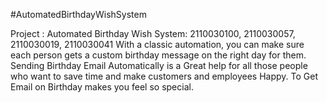 #AutomatedBirthdayWishSystem

Project : Automated Birthday Wish System: 2110030100, 2110030057, 2110030019, 2110030041 With a classic automation, you can make sure each person gets a custom birthday message on the right day for them. Sending Birthday Email Automatically is a Great help for all those people who want to save time and make customers and employees Happy. To Get Email on Birthday makes you feel so special.
